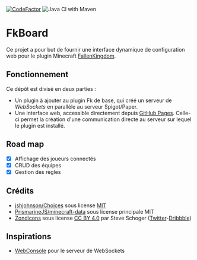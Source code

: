 [![CodeFactor](https://www.codefactor.io/repository/github/syldium/fkboard/badge)](https://www.codefactor.io/repository/github/syldium/fkboard) ![Java CI with Maven](https://github.com/syldium/fkboard/workflows/Java%20CI%20with%20Maven/badge.svg)

FkBoard
=======
Ce projet a pour but de fournir une interface dynamique de configuration web pour le plugin Minecraft [FallenKingdom](https://github.com/Etrenak/FallenKingdom).

Fonctionnement
--------------
Ce dépôt est divisé en deux parties :
- Un plugin à ajouter au plugin Fk de base, qui créé un serveur de *WebSockets* en parallèle au serveur Spigot/Paper.
- Une interface web, accessible directement depuis [GitHub Pages](https://syldium.github.io/fkboard/app). Celle-ci permet la création d'une communication directe au serveur sur lequel le plugin est installé.

Road map
--------
- [x] Affichage des joueurs connectés
- [x] CRUD des équipes
- [x] Gestion des règles

Crédits
--------
- [jshjohnson/Choices](https://github.com/jshjohnson/Choices) sous license [MIT](https://github.com/jshjohnson/Choices/blob/master/LICENSE)
- [PrismarineJS/minecraft-data](https://github.com/PrismarineJS/minecraft-data) sous license principale MIT
- [Zondicons](https://www.zondicons.com/) sous license [CC BY 4.0](https://creativecommons.org/licenses/by/4.0/) par Steve Schoger ([Twitter](https://twitter.com/steveschoger)-[Dribbble](https://dribbble.com/steveschoger))

Inspirations
------------
- [WebConsole](https://github.com/mesacarlos/WebConsole) pour le serveur de WebSockets
